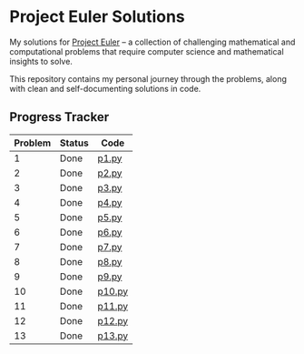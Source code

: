 # Project Euler Solutions

My solutions for [Project Euler](https://projecteuler.net/) – a
collection of challenging mathematical and computational problems that
require computer science and mathematical insights to solve.

This repository contains my personal journey through the problems,
along with clean and self-documenting solutions in code.

## Progress Tracker

| Problem | Status | Code            |
| ------- | ------ |-----------------|
| 1       | Done   | [p1.py](p1.py)  |
| 2       | Done   | [p2.py](p2.py)  |
| 3       | Done   | [p3.py](p3.py)  |
| 4       | Done   | [p4.py](p4.py)  |
| 5       | Done   | [p5.py](p5.py)  |
| 6       | Done   | [p6.py](p6.py)  |
| 7       | Done   | [p7.py](p7.py)  |
| 8       | Done   | [p8.py](p8.py)  |
| 9       | Done   | [p9.py](p9.py)  |
| 10      | Done   | [p10.py](p10.py)|
| 11      | Done   | [p11.py](p11.py)|
| 12      | Done   | [p12.py](p12.py)|
| 13      | Done   | [p13.py](p13.py)|